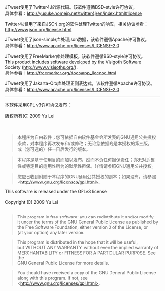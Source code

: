 JTweet使用了Twitter4J的源代码。该软件遵循BSD-style许可协议。<br>
具体参看：<a href='http://yusuke.homeip.net/twitter4j/en/index.html#license'>http://yusuke.homeip.net/twitter4j/en/index.html#license</a><br>

Twitter4J使用了来自JSON.org的软件处理Twitter的响应，相关协议参看：<br>
<a href='http://www.json.org/license.html'>http://www.json.org/license.html</a><br>

JTweet使用了json-simple库处理json数据，该软件遵循Apache许可协议。<br>
具体参看：<a href='http://www.apache.org/licenses/LICENSE-2.0'>http://www.apache.org/licenses/LICENSE-2.0</a><br>

JTweet使用了FreeMarker库处理模板，该软件遵循BSD-style许可协议。<br>
This product includes software developed by the Visigoth Software <br>
Society (<a href='http://www.visigoths.org/'>http://www.visigoths.org/</a>).<br>
具体参看：<a href='http://freemarker.org/docs/app_license.html'>http://freemarker.org/docs/app_license.html</a><br>

JTweet使用了Jakarta-Oro库处理正则表达式，该软件遵循Apache许可协议。<br>
具体参看：<a href='http://www.apache.org/licenses/LICENSE-2.0'>http://www.apache.org/licenses/LICENSE-2.0</a><br>


<hr />
本软件采用GPL v3许可协议发布：<br>
<br>
版权所有(C) 2009 Yu Lei<br>
<br>
<br>
<blockquote>本程序为自由软件；您可依据自由软件基金会所发表的GNU通用公共授权<br>
条款，对本程序再次发布和/或修改；无论您依据的是本授权的第三版，<br>
或（您可选的）任一日后发行的版本。</blockquote>


<blockquote>本程序是基于使用目的而加以发布，然而不负任何担保责任；亦无对适售<br>
性或特定目的适用性所为的默示性担保。详情请参照GNU通用公共授权。<br></blockquote>


<blockquote>您应已收到附随于本程序的GNU通用公共授权的副本；如果没有，请参照<br>
<<a href='http://www.gnu.org/licenses/gpl.html>'>http://www.gnu.org/licenses/gpl.html&gt;</a>.</blockquote>


This software is released under the GPLv3 license<br>
<br>
Copyright (C) 2009 Yu Lei<br>
<br>
<blockquote>This program is free software: you can redistribute it and/or modify<br>
it under the terms of the GNU General Public License as published by<br>
the Free Software Foundation, either version 3 of the License, or<br>
(at your option) any later version.</blockquote>

<blockquote>This program is distributed in the hope that it will be useful,<br>
but WITHOUT ANY WARRANTY; without even the implied warranty of<br>
MERCHANTABILITY or FITNESS FOR A PARTICULAR PURPOSE.  See the<br>
GNU General Public License for more details.</blockquote>

<blockquote>You should have received a copy of the GNU General Public License<br>
along with this program.  If not, see <<a href='http://www.gnu.org/licenses/gpl.html>'>http://www.gnu.org/licenses/gpl.html&gt;</a>.